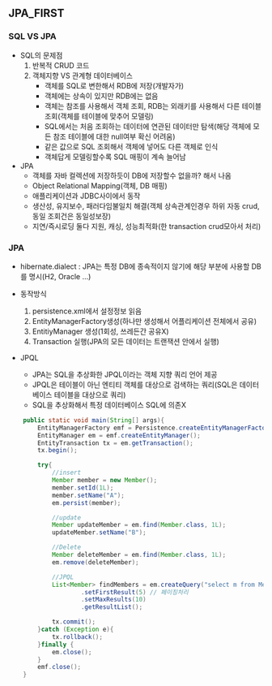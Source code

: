 ## JPA_FIRST

### SQL VS JPA
 - SQL의 문제점
    1. 반복적 CRUD 코드
    2. 객체지향 VS 관계형 데이터베이스
        - 객체를 SQL로 변한해서 RDB에 저장(개발자가)
        - 객체에는 상속이 있지만 RDB에는 없음
        - 객체는 참조를 사용해서 객체 조회, RDB는 외래키를 사용해서 다른 테이블 조회(객체를 테이블에 맞추어 모델링)
        - SQL에서는 처음 조회하는 데이터에 연관된 데이터만 탐색(해당 객체에 모든 참조 테이블에 대한 null여부 확신 어려움)
        - 같은 값으로 SQL 조회해서 객체에 넣어도 다른 객체로 인식
        - 객체답게 모델링할수록 SQL 매핑이 계속 늘어남
 - JPA
    - 객체를 자바 컬렉션에 저장하듯이 DB에 저장할수 없을까? 해서 나옴
    - Object Relational Mapping(객체, DB 매핑)
    - 애플리케이션과 JDBC사이에서 동작
    - 생산성, 유지보수, 패러다임불일치 해결(객체 상속관계인경우 하위 자동 crud, 동일 조회건은 동일성보장)
    - 지연/즉시로딩 둘다 지원, 캐싱, 성능최적화(한 transaction crud모아서 처리)

### JPA
 - hibernate.dialect : JPA는 특정 DB에 종속적이지 않기에 해당 부분에 사용할 DB를 명시(H2, Oracle ...)

 - 동작방식
   1. persistence.xml에서 설정정보 읽음
   2. EntityManagerFactory생성(하나만 생성해서 어플리케이션 전체에서 공유)
   3. EntitiyManager 생성(1회성, 쓰레든간 공유X)
   4. Transaction 실행(JPA의 모든 데이터는 트랜잭션 안에서 실행)

 - JPQL
   - JPA는 SQL을 추상화한 JPQL이라는 객체 지향 쿼리 언어 제공
   - JPQL은 테이블이 아닌 엔티티 객체를 대상으로 검색하는 쿼리(SQL은 데이터베이스 테이블을 대상으로 쿼리)
   - SQL을 추상화해서 특정 데이터베이스 SQL에 의존X


```java
    public static void main(String[] args){
        EntityManagerFactory emf = Persistence.createEntityManagerFactory("hello");
        EntityManager em = emf.createEntityManager();
        EntityTransaction tx = em.getTransaction();
        tx.begin();

        try{
            //insert
            Member member = new Member();
            member.setId(1L);
            member.setName("A");
            em.persist(member);

            //update
            Member updateMember = em.find(Member.class, 1L);
            updateMember.setName("B");

            //Delete
            Member deleteMember = em.find(Member.class, 1L);
            em.remove(deleteMember);

            //JPQL
            List<Member> findMembers = em.createQuery("select m from Member as m", Member.class)
                    .setFirstResult(5) // 페이징처리
                    .setMaxResults(10)
                    .getResultList();

            tx.commit();
        }catch (Exception e){
            tx.rollback();
        }finally {
            em.close();
        }
        emf.close();
    }
```
